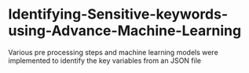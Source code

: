 # Identifying-Sensitive-keywords-using-Advance-Machine-Learning
Various pre processing steps and machine learning models were implemented to identify the key variables from an JSON file
